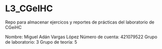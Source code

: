 # L3_CGelHC
Repo para almacenar ejercicos y reportes de prácticas del laboratorio de CGeiHC

Nombre: Miguel Adán Vargas López
Número de cuenta: 421079522
Grupo de laboratorio: 3
Grupo de teoría: 5
